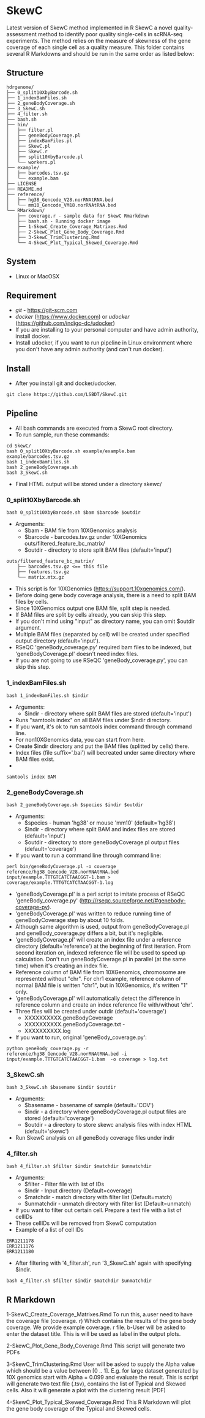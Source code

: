 # SkewC
Latest version of SkewC method implemented in R SkewC a novel quality-assessment method to identify poor quality single-cells in scRNA-seq experiments.
The method relies on the measure of skewness of the gene coverage of each single cell as a quality measure. This folder contains several R Markdowns and should be run in the same order as listed below:

## Structure
```
hdrgenome/
├── 0_split10XbyBarcode.sh
├── 1_indexBamFiles.sh
├── 2_geneBodyCoverage.sh
├── 3_SkewC.sh
├── 4_filter.sh
├── bash.sh
├── bin/
│   ├── filter.pl
│   ├── geneBodyCoverage.pl
│   ├── indexBamFiles.pl
│   ├── SkewC.pl
│   ├── SkewC.r
│   ├── split10XbyBarcode.pl
│   └── workers.pl
├── example/
│   ├── barcodes.tsv.gz
│   └── example.bam
├── LICENSE
├── README.md
├── reference/
│   ├── hg38_Gencode_V28.norRNAtRNA.bed
│   └── mm10_Gencode_VM18.norRNAtRNA.bed
└── RMarkdown/
    ├── coverage.r - sample data for SkewC Rmarkdown
    ├── bash.sh - Running docker image
    ├── 1-SkewC_Create_Coverage_Matrixes.Rmd
    ├── 2-SkewC_Plot_Gene_Body_Coverage.Rmd
    ├── 3-SkewC_TrimClustering.Rmd
    └── 4-SkewC_Plot_Typical_Skewed_Coverage.Rmd
```
## System
* Linux or MacOSX
## Requirement
* *git* - https://git-scm.com
* *docker* (https://www.docker.com) or *udocker* (https://github.com/indigo-dc/udocker)
* If you are installing to your personal computer and have admin authority, install docker.
* Install udocker, if you want to run pipeline in Linux environment where you don't have any admin authority (and can't run docker).
## Install
* After you install git and docker/udocker.
```
git clone https://github.com/LSBDT/SkewC.git
```
## Pipeline
* All bash commands are executed from a SkewC root directory.
* To run sample, run these commands:
```
cd SkewC/
bash 0_split10XbyBarcode.sh example/example.bam example/barcodes.tsv.gz
bash 1_indexBamFiles.sh
bash 2_geneBodyCoverage.sh
bash 3_SkewC.sh
```
* Final HTML output will be stored under a directory skewc/
### 0_split10XbyBarcode.sh
```
bash 0_split10XbyBarcode.sh $bam $barcode $outdir
```
* Arguments:
  * $bam     - BAM file from 10XGenomics analysis
  * $barcode - barcodes.tsv.gz under 10XGenomics outs/filtered_feature_bc_matrix/
  * $outdir  - directory to store split BAM files (default='input')
```
outs/filtered_feature_bc_matrix/
    ├── barcodes.tsv.gz <== this file
    ├── features.tsv.gz
    └── matrix.mtx.gz
```
* This script is for 10XGenomics (https://support.10xgenomics.com/).
* Before doing gene body coverage analysis, there is a need to split BAM files by cells.
* Since 10XGenomics output one BAM file, split step is needed.
* If BAM files are split by cells already, you can skip this step.
* If you don't mind using "input" as directory name, you can omit $outdir argument.
* Multiple BAM files (separated by cell) will be created under specified output directory (default='input').
* RSeQC 'geneBody_coverage.py' required bam files to be indexed, but 'geneBodyCoverage.pl' doesn't need index files.
* If you are not going to use RSeQC 'geneBody_coverage.py', you can skip this step.
### 1_indexBamFiles.sh
```
bash 1_indexBamFiles.sh $indir
```
* Arguments:
  * $indir - directory where split BAM files are stored (default='input')
* Runs "samtools index" on all BAM files under $indir directory.
* If you want, it's ok to run samtools index command through command line.
* For non10XGenomics data, you can start from here.
* Create $indir directory and put the BAM files (splitted by cells) there.
* Index files (file suffix='.bai') will becreated under same directory where BAM files exist.
* 
```
samtools index BAM
```
### 2_geneBodyCoverage.sh
```
bash 2_geneBodyCoverage.sh $species $indir $outdir
```
* Arguments:
  * $species - human 'hg38' or mouse 'mm10' (default='hg38')
  * $indir  - directory where split BAM and index files are stored (default='input')
  * $outdir - directory to store geneBodyCoverage.pl output files (default='coverage')
* If you want to run a command line through command line:
```
perl bin/geneBodyCoverage.pl -o coverage reference/hg38_Gencode_V28.norRNAtRNA.bed input/example.TTTGTCATCTAACGGT-1.bam > coverage/example.TTTGTCATCTAACGGT-1.log
```
* 'geneBodyCoverage.pl' is a perl script to imitate process of RSeQC 'geneBody_coverage.py' (http://rseqc.sourceforge.net/#genebody-coverage-py).
* 'geneBodyCoverage.pl' was written to reduce running time of geneBodyCoverage step by about 10 folds.
* Although same algorithm is used, output from geneBodyCoverage.pl and geneBody_coverage.py differs a bit, but it's negligible.
* 'geneBodyCoverage.pl' will create an index file under a reference directory (default='reference') at the beginning of first iteration.  From second iteration on, indexed reference file will be used to speed up calculation.   Don't run geneBodyCoverage.pl in parallel (at the same time) when it's creating an index file.
* Reference column of BAM file from 10XGenomics, chromosome are represented without "chr".  For chr1 example, reference column of normal BAM file is written "chr1", but in 10XGenomics, it's written "1" only.
* 'geneBodyCoverage.pl' will automatically detect the difference in reference column and create an index reference file with/without 'chr'.
* Three files will be created under outdir (default='coverage')
  * XXXXXXXXXX.geneBodyCoverage
  * XXXXXXXXXX.geneBodyCoverage.txt -
  * XXXXXXXXXX.log
* If you want to run, original 'geneBody_coverage.py':
```
python geneBody_coverage.py -r reference/hg38_Gencode_V28.norRNAtRNA.bed -i input/example.TTTGTCATCTAACGGT-1.bam  -o coverage > log.txt
```
### 3_SkewC.sh
```
bash 3_SkewC.sh $basename $indir $outdir
```
* Arguments:
  * $basename - basename of sample (default='COV')
  * $indir  - a directory where geneBodyCoverage.pl output files are stored (default='coverage')
  * $outdir - a directory to store skewc analysis files with index HTML (default='skewc')
* Run SkewC analysis on all geneBody coverage files under indir

### 4_filter.sh
```
bash 4_filter.sh $filter $indir $matchdir $unmatchdir
```
* Arguments:
  * $filter - Filter file with list of IDs
  * $indir - Input directory (Default=coverage)
  * $matchdir - match directory with filter list (Default=match)
  * $unmatchdir - unmatch directory with filter list (Default=unmatch)
* If you want to filter out certain cell.  Prepare a text file with a list of cellIDs
* These cellIDs will be removed from SkewC computation
* Example of a list of cell IDs
```
ERR1211178
ERR1211176
ERR1211180
```
* After filtering with '4_filter.sh', run '3_SkewC.sh' again with specifying $indir.

```
bash 4_filter.sh $filter $indir $matchdir $unmatchdir
```

## R Markdown
1-SkewC_Create_Coverage_Matrixes.Rmd
To run this,
      a.user need to have the coverage file (coverage. r) Which contains the results of the gene body coverage. We provide example coverage. r file.
      b-User will be asked to enter the dataset title. This is will be used as label in the output plots.

2-SkewC_Plot_Gene_Body_Coverage.Rmd
     This script will generate two PDFs

3-SkewC_TrimClustering.Rmd
  User will be asked to supply the Alpha value which should be a value between [0 .. 1]. E.g. for large dataset generated by 10X genomics     start with Alpha = 0.099 and evaluate the result.
  This is script will generate two text file (.tsv), contains the list of Typical and Skewed cells.
   Also it will generate a plot with the clustering result (PDF)

4-SkewC_Plot_Typical_Skewed_Coverage.Rmd
  This R Markdown will plot the gene body coverage of the Typical and Skewed cells.
